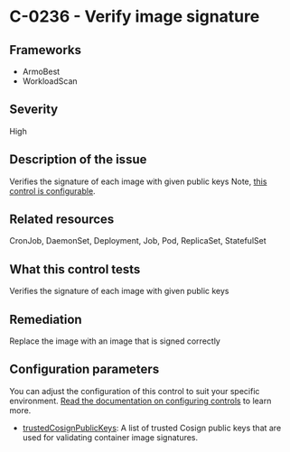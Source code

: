 # C-0236 - Verify image signature

## Frameworks
* ArmoBest
* WorkloadScan
 
## Severity
High

## Description of the issue
Verifies the signature of each image with given public keys Note, [this control is configurable](#configuration-parameters).
 
## Related resources
CronJob, DaemonSet, Deployment, Job, Pod, ReplicaSet, StatefulSet
 
## What this control tests 
Verifies the signature of each image with given public keys
 
## Remediation
Replace the image with an image that is signed correctly
 
## Configuration parameters 
 You can adjust the configuration of this control to suit your specific environment. [Read the documentation on configuring controls](../frameworks-and-controls/configuring-controls.md) to learn more.
 
* [trustedCosignPublicKeys](../frameworks-and-controls/configuring-controls.md#trustedcosignpublickeys):
A list of trusted Cosign public keys that are used for validating container image signatures.
 
